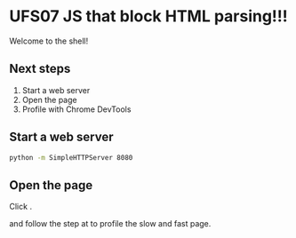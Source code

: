 # UFS07 JS that block HTML parsing!!!

Welcome to the shell!

## Next steps

1. Start a web server
2. Open the page
3. Profile with Chrome DevTools

## Start a web server

```sh
python -m SimpleHTTPServer 8080
```

## Open the page

Click <walkthrough-web-preview-icon></walkthrough-web-preview-icon>.

and follow the step at to profile the slow and fast page.
